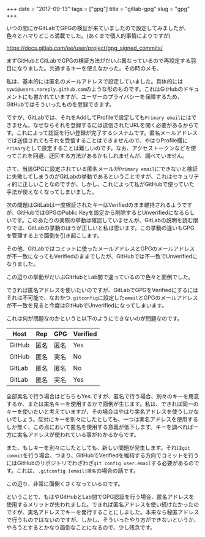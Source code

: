 +++
date = "2017-09-13"
tags = ["gpg"]
title = "gitlab-gpg"
slug = "gpg"
+++

いつの間にかGitLabでGPGの検証が来ていましたので設定してみましたが、色々とハマりどころ満載でした。(あくまで個人的事情によりですが)

https://docs.gitlab.com/ee/user/project/gpg_signed_commits/

まずGitHubとGitLabでGPGの検証方法がだいぶ異なっているので再設定する羽目になりました。共通するキーを使えなかった。その時のメモ。

私は、基本的には匿名のメールアドレスで設定していました。具体的には`syui@users.noreply.github.com`のような形のものです。これはGitHubのドキュメントにも書かれていますが、ユーザーのプライバシーを保障するため、GitHubではそういったものを登録できます。

ですが、GitLabでは、それをAddしてProfileで設定しても`Primary email`にはできません。なぜならそれを登録するには送信されたURLを開く必要があるからです。これによって認証を行い登録が完了するシステムです。匿名メールアドレスでは送信されてもそれを受信することはできませんので、やはりProfile欄に`Primary`として設定することは難しいのです。なお、アクセストークンなどを使ってこれを回避、迂回する方法があるかもしれませんが、調べていません。

さて、当該GPGに設定されている匿名メールが`Primary email`にできないと検証に失敗してしまうのがGitLabの挙動であるということですが、これはセキュリティ的に正しいことなのですが、しかし、これによって私がGitHubで使っていた手法が使えなくなってしまいました。

次の問題はGitLabは一度検証されたキーはVerifiedのまま維持されるようですが、GitHubではGPGのPublic Keyを設定から削除するとUnverifiedになるらしいです。このあたりの実際の挙動は確認していませんが、GitLabの説明を読む限りでは、GitLabの挙動のほうが正しいと私は思います。この挙動の違いもGPGを管理する上で面倒を引き起こします。

その他、GitLabではコミットに使ったメールアドレスとGPGのメールアドレスが不一致になってもVerifiedのままでしたが、GitHubでは不一致でUnverifiedになりました。

この辺りの挙動がだいぶGitHubとLab間で違っているので色々と面倒でした。

できれば匿名アドレスを使いたいのですが、GitLabでGPGをVerifiedにするにはそれは不可能で、なおかつ`.gitconfig`に設定した`email`とGPGのメールアドレスが不一致を見ると今度はGitHubでUnverifiedになってしまいます。

これは何が問題なのかというと以下のようにできないのが問題なのです。

|Host|Rep|GPG|Verified|
|---|---|---|---|
|GitHub|匿名|匿名|Yes|
|GitHub|匿名|実名|No|
|GitLab|匿名|匿名|No|
|GitLab|匿名|実名|Yes|

全部実名で行う場合はどちらもYes.ですが、匿名で行う場合、別々のキーを用意するか、または実名キーを使用するかで面倒が生じます。私は、できれば同一のキーを使いたいと考えていますが、その場合はやはり実名アドレスを使うしかないでしょう。反対にキーを別々にしたとしても、一つは実名アドレスを使用するしか無く、この点において匿名を使用する意義が低下します。キーを調べれば一方に実名アドレスが使われている事がわかるからです。

また、もしキーを別々にしたとしても、新しい問題が発生します。それは`git commit`を行う場合、つまり、GitHubでVerifiedを維持する方向でコミットを行うにはGitHubのリポジトリでわざわざ`git config user.email`する必要があるのです。これは、`.gitconfig [email]匿名`の場合の話です。

この辺り、非常に面倒くさくなっているのです。

ということで、もはやGitHubとLab間でGPG認証を行う場合、匿名アドレスを使用するメリットが失われました。できれば匿名アドレスを使い続けたかったのですが、実名アドレスでキーを発行することにしました。本来なら秘匿アドレスで行うものではないのですが、しかし、そういったやり方ができないというか、やろうとするとかなり面倒なことになるので、少し残念です。
	  
